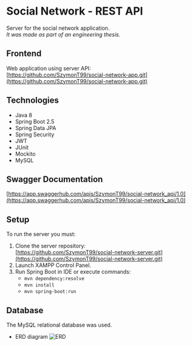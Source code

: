 # Social Network - REST API
Server for the social network application. <br/>
*It was made as part of an engineering thesis.*

## Frontend
Web application using server API: <br/>
[https://github.com/SzymonT99/social-network-app.git](https://github.com/SzymonT99/social-network-app.git)

## Technologies
- Java 8
- Spring Boot 2.5
- Spring Data JPA
- Spring Security
- JWT
- JUnit
- Mockito
- MySQL

## Swagger Documentation
[https://app.swaggerhub.com/apis/SzymonT99/social-network_api/1.0](https://app.swaggerhub.com/apis/SzymonT99/social-network_api/1.0)

## Setup
To run the server you must:
1. Clone the server repository: <br>
   [https://github.com/SzymonT99/social-network-server.git](https://github.com/SzymonT99/social-network-server.git)
2. Launch XAMPP Control Panel.
3. Run Spring Boot in IDE or execute commands:
    * `mvn dependency:resolve`
    * `mvn install`
    * `mvn spring-boot:run`

## Database
The MySQL relational database was used.<br />
- ERD diagram
![ERD](https://user-images.githubusercontent.com/72529852/180804203-798e5ee3-b587-46e7-9d0c-3cfe444951e9.png)
  
  
